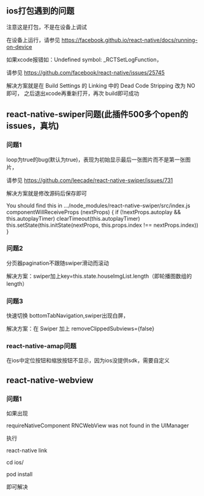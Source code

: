 ## ios打包遇到的问题
注意这是打包，不是在设备上调试

在设备上运行，请参见 https://facebook.github.io/react-native/docs/running-on-device

如果xcode报错如：Undefined symbol: _RCTSetLogFunction，

请参见 https://github.com/facebook/react-native/issues/25745

解决方案就是在 Build Settings 的 Linking 中的 Dead Code Stripping 改为 NO即可，
之后退出xcode再重新打开，再次 build即可成功

## react-native-swiper问题(此插件500多个open的issues，真坑)
### 问题1
loop为true的bug(默认为true)，表现为初始显示最后一张图片而不是第一张图片，

请参见 https://github.com/leecade/react-native-swiper/issues/731

解决方案就是修改源码后保存即可

You should find this in .../node_modules/react-native-swiper/src/index.js
componentWillReceiveProps (nextProps) {
    if (!nextProps.autoplay && this.autoplayTimer) clearTimeout(this.autoplayTimer)
    this.setState(this.initState(nextProps, this.props.index !== nextProps.index))
}

### 问题2

分页器pagination不跟随swiper滑动而滚动

解决方案：swiper加上key=this.state.houseImgList.length（即轮播图数组的length）

### 问题3

快速切换 bottomTabNavigation,swiper出现白屏，

解决方案：在 Swiper 加上 removeClippedSubviews={false}

### react-native-amap问题

在ios中定位按钮和缩放按钮不显示，因为ios没提供sdk，需要自定义

## react-native-webview

### 问题1

如果出现 

requireNativeComponent RNCWebView was not found in the UIManager

执行 

react-native link

cd  ios/

pod install 

即可解决

